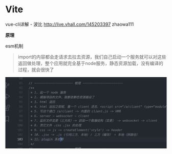 # Vite

vue-cli详解 - 波比
http://live.vhall.com/145203397
zhaowa111


**原理**

esm机制

> import的内容都会走请求去拉去资源，我们自己启动一个服务就可以对这些返回做处理，整个应用就完全基于node服务，静态资源加载，没有编译的过程，就会很快了

![](./assets/vite.png)